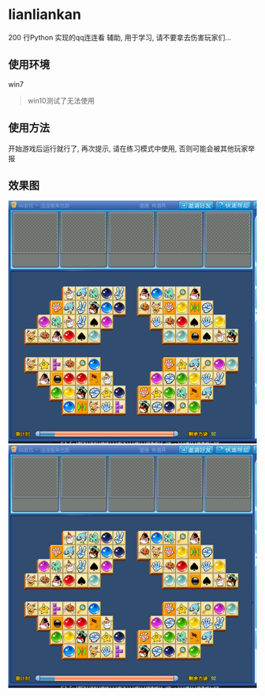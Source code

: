 # lianliankan

200 行Python 实现的qq连连看 辅助, 用于学习, 请不要拿去伤害玩家们...

## 使用环境
win7
> win10测试了无法使用

## 使用方法
开始游戏后运行就行了, 再次提示, 请在练习模式中使用, 否则可能会被其他玩家举报

## 效果图
![1](screenshots/1.png)
![2](screenshots/1.png)

